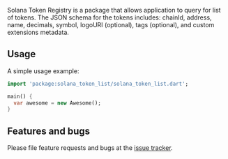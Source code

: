 Solana Token Registry is a package that allows application to query for list of tokens. The JSON schema for the tokens includes: chainId, address, name, decimals, symbol, logoURI (optional), tags (optional), and custom extensions metadata.

## Usage

A simple usage example:

```dart
import 'package:solana_token_list/solana_token_list.dart';

main() {
  var awesome = new Awesome();
}
```

## Features and bugs

Please file feature requests and bugs at the [issue tracker][tracker].

[tracker]: http://example.com/issues/replaceme
